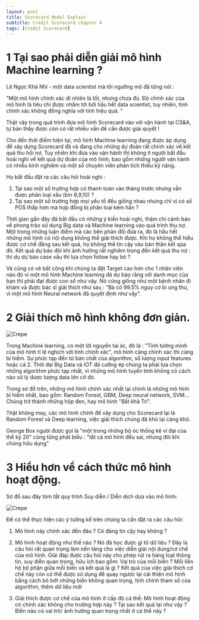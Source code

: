 ```yaml
---
layout: post
title: Scorecard Model Explain
subtitle: Credit Scorecard chapter 4
tags: [Credit Scorecard]
---
```



# 1 Tại sao phải diễn giải mô hình Machine learning ?


Lê Ngọc Khả Nhi - một data scientist mà tôi ngưỡng mộ đã từng nói : 

"Một mô hình chính xác dĩ nhiên là tốt, nhưng chưa đủ. Độ chính xác của mô hình là tiêu chí được nhắm tới bởi hầu hết data scientist, tuy nhiên, tính chính xác không đồng nghĩa với tính hiệu quả. "

Thật vậy trong quá trình đưa mô hình Scorecard vào với vận hành tại CS&A, tự bản thấy được còn có rất nhiều vấn đề cần được giải quyết ! 


Cho đến thời điểm hiện tại, mô hình Machine learning đang được áp dụng để xây dựng Scorecard đã và đang cho những dự đoán rất chính xác về kết quả thu hồi nợ. Tuy nhiên khi đưa vào vận hành thì không ít người bắt đầu hoài nghi về kết quả dự đoán của mô hình, bao gồm những người vận hành có nhiều kinh nghiệm và một số chuyên viên phân tích thiếu kỹ năng. 

Họ bắt đầu đặt ra các câu hỏi hoài nghi : 

1. Tại sao một số trường hợp có thanh toán vào tháng trước nhưng vẫn được phân loại xấu (bin 8,9,10) ?
2. Tại sao một số trường hợp mọi yếu tố đều giống nhau nhưng chỉ vì có số POS thấp hơn mà hợp đồng bị phân loại kém hẳn ?

Thời gian gần đây đã bắt đầu có những ý kiến hoài nghi, thậm chí cảnh báo về phong trào sử dụng Big data và Machine learning vào quá trình thu nợ. Một trong những luận điểm mà các bên phản đối đưa ra, đó là hầu hết những mô hình có nội dung không thể giải thích được. Khi họ không thể hiểu được cơ chế đằng sau kết quả, họ không thể tin cậy vào bản thân kết qủa đó. Kết quả dự báo đôi khi ảnh hưởng rất nghiêm trọng đến kết quả thu nợ : thí dụ dự báo case xấu thì lựa chọn follow hay bỏ ?

Và cũng có vẻ bất công khi chúng ta đặt Target cao hơn cho 1 nhân viên nào đó vì một mô hình Machine learning đã dự báo rằng với danh mục của bạn thì phải đạt được con số như vậy. Nó cũng giống như một bệnh nhân đi khám và được bác sĩ giải thích như sau : "Bà có 99.5% nguy cơ bi ung thư, vì một mô hình Neural network đã quyết định như vậy". 


# 2 Giải thích mô hình không đơn giản.

![Crepe](https://raw.githubusercontent.com/minmax49/minmax49.github.io/master/img/scorecard_chapter4_0.png)

Trong Machine learning, có một lời nguyền tai ác, đó là : "Tính tường minh của mô hình tỉ lệ nghịch với tính chính xác", mô hình càng chính xác thì càng bí hiểm. Sự phức tạp đến từ bản chất của algorithm, số lượng input features hoặc cả 2. Thời đại Big Data và IOT đã cưỡng ép chúng ta phải lựa chọn những algorithm phức tạp nhất, vì những mô hình tuyến tính không có cách nào xử lý được lượng data lớn cỡ đó.

Trong sơ đồ trên, những mô hình chính xác nhất lại chính là những mô hình bí hiểm nhất, bao gồm: Random Forest, GBM, Deep neural network, SVM… Chúng trở thành những hộp đen, hay mô hình "Bất khả Tri".

Thật không may, các mô hình chính để xây dụng cho Scorecard lại là Random Forest và Deep learning, việc giải thích chúng đã khó lại càng khó. 

George Box người được gọi là "một trong những bộ óc thống kê vĩ đại của thế kỷ 20" cũng từng phát biểu : "tất cả mô hình đều sai, nhưng đôi khi chúng hữu dụng"

# 3 Hiểu hơn về cách thức mô hình hoạt động.


Sơ đồ sau đây tóm tắt quy trình Suy diễn / Diễn dịch dựa vào mô hình:

![Crepe](https://raw.githubusercontent.com/minmax49/minmax49.github.io/master/img/scorecard_chapter4_1.png)

Để có thể thực hiện các ý tưởng kể trên chúng ta cần đặt ra các câu hỏi: 
  1. Mô hình này chính xác đến đâu ? Có đáng tin cậy hay không ? 

  2. Mô hình hoạt động như thế nào ? Nó đã học được gì từ dữ liệu ? Đây là câu hỏi rất quan trọng làm nền tảng cho việc diễn giải nội dung/cơ chế của mô hình. Giải đáp được câu hỏi này cho phép rút ra hàng loạt thông tin, suy diễn quan trọng, hữu ích bao gồm: Vai trò của mỗi biến ? Mối liên hệ bộ phận giữa mỗi biến và kết quả là gì ? Kết quả của việc giải thích cơ chế này còn có thể được sử dụng để quay ngược lại cải thiện mô hình bằng cách bỏ bớt những biến không quan trọng, tinh chỉnh tham số của algorithm, thêm dữ liệu mới

  3. Giải thích được cơ chế của mô hình ở cấp độ cá thể: Mô hình hoạt động có chính xác không cho trường hợp này ? Tại sao kết quả lại như vậy ? Biến nào có vai trò/ ảnh hưởng quan trọng nhất ở cá thể này ?

